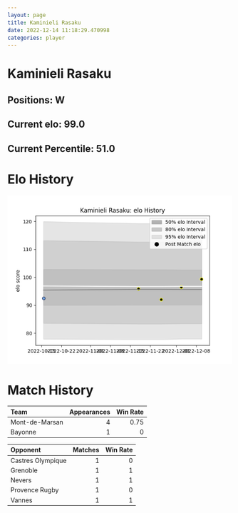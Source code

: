 ```yaml
---  
layout: page  
title: Kaminieli Rasaku  
date: 2022-12-14 11:18:29.470998  
categories: player  
---
```

# Kaminieli Rasaku

## Positions: W

## Current elo: 99.0

## Current Percentile: 51.0

# Elo History


![elo history](history_KaminieliRasaku.png)
# Match History


| Team           |   Appearances |   Win Rate |
|:---------------|--------------:|-----------:|
| Mont-de-Marsan |             4 |       0.75 |
| Bayonne        |             1 |       0    |

| Opponent          |   Matches |   Win Rate |
|:------------------|----------:|-----------:|
| Castres Olympique |         1 |          0 |
| Grenoble          |         1 |          1 |
| Nevers            |         1 |          1 |
| Provence Rugby    |         1 |          0 |
| Vannes            |         1 |          1 |